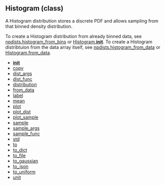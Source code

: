 ## Histogram (class)


A Histogram distribution stores a discrete PDF and allows sampling from
that binned density distribution.

To create a Histogram distribution from already binned data, see
[npdists.histogram_from_bins](npdists.histogram_from_bins.md) or [Histogram.__init__](Histogram.__init__.md).  To create a
Histogram distribtuion from the data array itself, see
[npdists.histogram_from_data](npdists.histogram_from_data.md) or [Histogram.from_data](Histogram.from_data.md).



* [__init__](Histogram.__init__.md)
* [copy](Histogram.copy.md)
* [dist_args](Histogram.dist_args.md)
* [dist_func](Histogram.dist_func.md)
* [distribution](Histogram.distribution.md)
* [from_data](Histogram.from_data.md)
* [label](Histogram.label.md)
* [mean](Histogram.mean.md)
* [plot](Histogram.plot.md)
* [plot_dist](Histogram.plot_dist.md)
* [plot_sample](Histogram.plot_sample.md)
* [sample](Histogram.sample.md)
* [sample_args](Histogram.sample_args.md)
* [sample_func](Histogram.sample_func.md)
* [std](Histogram.std.md)
* [to](Histogram.to.md)
* [to_dict](Histogram.to_dict.md)
* [to_file](Histogram.to_file.md)
* [to_gaussian](Histogram.to_gaussian.md)
* [to_json](Histogram.to_json.md)
* [to_uniform](Histogram.to_uniform.md)
* [unit](Histogram.unit.md)
